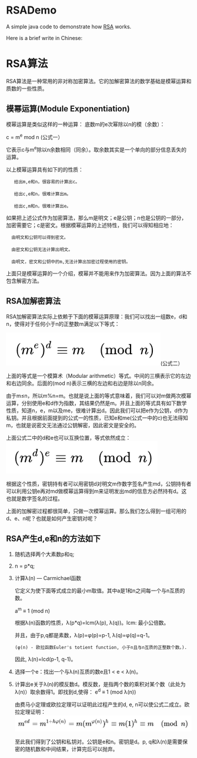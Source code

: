 # RSADemo
A simple java code to demonstrate how [RSA](https://en.wikipedia.org/wiki/RSA_(cryptosystem)) works.


Here is a brief write in Chinese:


# RSA算法

RSA算法是一种常用的非对称加密算法。它的加解密算法的数学基础是模幂运算和质数的一些性质。



## 模幂运算(Module Exponentiation)

   模幂运算是类似这样的一种运算： 底数m的e次幂除以n的模（余数）：
   
   c = m<sup>e</sup> mod n  (公式一）
      
   它表示c与m<sup>e</sup>除以n余数相同（同余）。取余数其实是一个单向的部分信息丢失的运算。
   
   以上模幂运算具有如下的的性质：
   
       给出m,e和n，很容易的计算出c。
               
       给出c,e和n，很难计算出m。
               
       给出c,m和n，很难计算出e。
   
   如果把上述公式作为加密算法，那么m是明文；e是公钥；n也是公钥的一部分，加密需要它；c是密文。根据模幂运算的上述特性，我们可以得知相应地：
   
      由明文和公钥可以得到密文。
           
      由密文和公钥无法计算出明文。
           
      由明文，密文和公钥中的m,无法计算出加密过程使用的密钥。
   
   上面只是模幂运算的一个介绍，模幂并不能用来作为加密算法。因为上面的算法不包含解密方法。


## RSA加解密算法
   RSA加解密算法实际上依赖于下面的模幂运算原理：我们可以找出一组数e，d和n，使得对于任何小于n的正整数m满足以下等式：
   
   ![formula2](images/f2.png "公式二")(公式二）
   
   上面的等式是一个模算术（Modular arithmetic）等式。中间的三横表示它的左边和右边同余。后面的(mod n)表示三横的左边和右边是除以n同余。
   
       
   由于m≤n，所以m%n=m。也就是说上面的等式意味着，我们可以对m做两次模幂运算，分别使用e和d作为指数，其结果仍然是m。并且上面的等式具有如下数学性质，知道n，e，m以及me，很难计算出d。因此我们可以把e作为公钥，d作为私钥。并且根据前面提到的公式一的性质，已知e和me(公式一中的c)也无法得知m，也就是说密文无法通过公钥解密，因此密文是安全的。
   
   
   上面公式二中的d和e也可以互换位置，等式依然成立：
   ![formula3](images/f3.png)
   
   根据这个性质，密钥持有者可以用密钥d对明文m作数字签名产生md，公钥持有者可以利用公钥e再对md做模幂运算得到m来证明发出md的信息方必然持有d。这也就是数字签名的过程。
   
   上面的加解密过程都很简单，只做一次模幂运算。那么我们怎么得到一组可用的d、e、n呢？也就是如何产生密钥对呢？
   


## RSA产生d,e和n的方法如下

1. 随机选择两个大素数p和q;
2. n = p*q;
3. 计算λ(n) — Carmichael函数
   
   它定义为使下面等式成立的最小m取值。其中a是1和n之间每一个与n互质的数。

      a<sup>m</sup> ≡ 1   (mod n)

   根据λ(n)函数的性质，λ(p*q)=lcm(λ(p), λ(q))。lcm: 最小公倍数。
   
   并且，由于p,q都是素数，λ(p)=φ(p)=p-1, λ(q)=φ(q)=q-1。
   
       (φ(n) - 欧拉函数Euler's totient function, 小于n且与n互质的正整数个数。).
   
   因此, λ(n)=lcd(p-1, q-1)。

4. 选择一个e：找出一个与λ(n)互质的数e且1 < e < λ(n)。
5. 计算出e关于λ(n)的模反数d。模反数，是指两个数的乘积对某个数（此处为λ(n)）取余数得1。即找到d,使得： 
   e<sup>d</sup> ≡ 1   (mod λ(n))

   
   由费马小定理或欧拉定理可以证明此过程产生的d, e, n可以使公式二成立。欧拉定理证明：
   ![formula4](images/f4.png)

   至此我们得到了公钥和私钥对。公钥是e和n。密钥是d。p, q和λ(n)是需要保密的随机数和中间结果，计算完后可以抛弃。